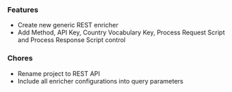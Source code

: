 ### Features
- Create new generic REST enricher
- Add Method, API Key, Country Vocabulary Key, Process Request Script and Process Response Script control

### Chores
- Rename project to REST API
- Include all enricher configurations into query parameters